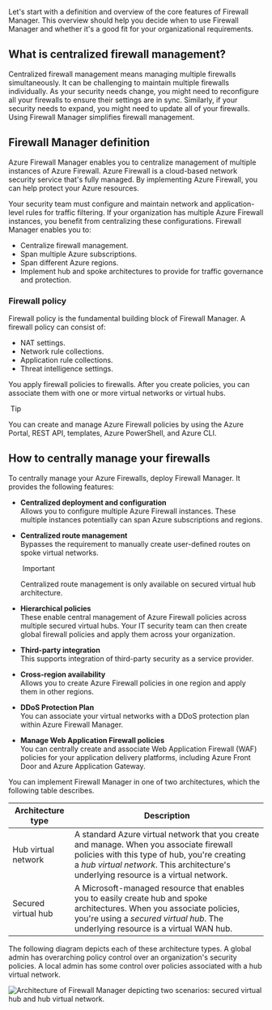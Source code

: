 
Let's start with a definition and overview of the core features of Firewall Manager. This overview should help you decide when to use Firewall Manager and whether it's a good fit for your organizational requirements.

## What is centralized firewall management?

Centralized firewall management means managing multiple firewalls simultaneously. It can be challenging to maintain multiple firewalls individually. As your security needs change, you might need to reconfigure all your firewalls to ensure their settings are in sync. Similarly, if your security needs to expand, you might need to update all of your firewalls. Using Firewall Manager simplifies firewall management.

## Firewall Manager definition

Azure Firewall Manager enables you to centralize management of multiple instances of Azure Firewall. Azure Firewall is a cloud-based network security service that's fully managed. By implementing Azure Firewall, you can help protect your Azure resources.

Your security team must configure and maintain network and application-level rules for traffic filtering. If your organization has multiple Azure Firewall instances, you benefit from centralizing these configurations. Firewall Manager enables you to:

- Centralize firewall management.
- Span multiple Azure subscriptions.
- Span different Azure regions.
- Implement hub and spoke architectures to provide for traffic governance and protection.

### Firewall policy

Firewall policy is the fundamental building block of Firewall Manager. A firewall policy can consist of:

- NAT settings.
- Network rule collections.
- Application rule collections.
- Threat intelligence settings.

You apply firewall policies to firewalls. After you create policies, you can associate them with one or more virtual networks or virtual hubs.

 Tip

You can create and manage Azure Firewall policies by using the Azure Portal, REST API, templates, Azure PowerShell, and Azure CLI.

## How to centrally manage your firewalls

To centrally manage your Azure Firewalls, deploy Firewall Manager. It provides the following features:

- **Centralized deployment and configuration**  
    Allows you to configure multiple Azure Firewall instances. These multiple instances potentially can span Azure subscriptions and regions.
    
- **Centralized route management**  
    Bypasses the requirement to manually create user-defined routes on spoke virtual networks.
    
     Important
    
    Centralized route management is only available on secured virtual hub architecture.
    
- **Hierarchical policies**  
    These enable central management of Azure Firewall policies across multiple secured virtual hubs. Your IT security team can then create global firewall policies and apply them across your organization.
    
- **Third-party integration**  
    This supports integration of third-party security as a service provider.
    
- **Cross-region availability**  
    Allows you to create Azure Firewall policies in one region and apply them in other regions.
    
- **DDoS Protection Plan**  
    You can associate your virtual networks with a DDoS protection plan within Azure Firewall Manager.
    
- **Manage Web Application Firewall policies**  
    You can centrally create and associate Web Application Firewall (WAF) policies for your application delivery platforms, including Azure Front Door and Azure Application Gateway.
    

You can implement Firewall Manager in one of two architectures, which the following table describes.

|Architecture type|Description|
|---|---|
|Hub virtual network|A standard Azure virtual network that you create and manage. When you associate firewall policies with this type of hub, you're creating a _hub virtual network_. This architecture's underlying resource is a virtual network.|
|Secured virtual hub|A Microsoft-managed resource that enables you to easily create hub and spoke architectures. When you associate policies, you're using a _secured virtual hub_. The underlying resource is a virtual WAN hub.|

The following diagram depicts each of these architecture types. A global admin has overarching policy control over an organization's security policies. A local admin has some control over policies associated with a hub virtual network.

![Architecture of Firewall Manager depicting two scenarios: secured virtual hub and hub virtual network.](https://learn.microsoft.com/en-us/training/modules/intro-to-azure-firewall-manager/media/firewall-manager-architecture.png)